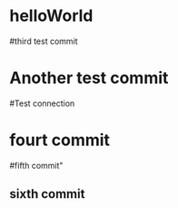 # helloWorld
#third test commit
# Another test commit
#Test connection
# fourt commit
#fifth commit"
## sixth commit
